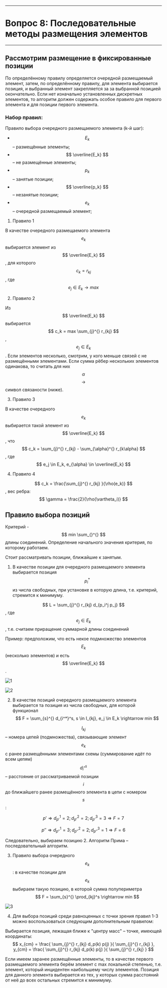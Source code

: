 ___
# Вопрос 8: Последовательные методы размещения элементов
___

## Рассмотрим размещение в фиксированные позиции

По определённому правилу определяется очередной размещаемый элемент, затем, по определённому правилу, для элемента выбирается позиция, и выбранный элемент закрепляется за за выбранной позицией окончательно. Если нет изначально установленных дискретных элементов, то алгоритм должен содержать особое правило для первого элемента и для позиции первого элемента.

### Набор правил:

Правило выбора очередного размещаемого элемента (k-й шаг):
* $$ E_k $$ – размещённые элементы;
* $$ \overline{E_k} $$ – не размещённые элементы;
* $$ p_k $$ – занятые позиции;
* $$ \overline{p_k} $$ – незанятые позиции;
* $$ e_k $$ – очередной размещаемый элемент;


1. Правило 1

В качестве очередного размещаемого элемента $$ e_k $$ выбирается элемент из $$ \overline{E_k} $$, для которого $$ c_k = r_{kj} $$, где $$ e_j \in E_k \rightarrow max $$

2. Правило 2

Из $$ \overline{E_k} $$ выбирается $$ c_k  = max \sum_{j}^{} r_{kj} $$, $$ e_j \in E_k $$.
Если элементов несколько, смотрим, у кого меньше связей с не размещёнными элементами.
Если сумма рёбер нескольких элементов одинакова, то считать для них $$ \alpha $$ $$ \rightarrow $$ символ связаности (ниже).

3. Правило 3

В качестве очередного $$ e_k $$ выбирается такой элемент из $$ \overline{E_k} $$, что $$ c_k = \sum_{j}^{} r_{kj} - \sum_{\alpha}^{} r_{k\alpha} $$, где $$ e_j \in E_k, e_{\alpha} \in \overline{E_k} $$

4. Правило 4

$$ c_k = \frac{\sum_{j}^{} r_{kj} }{\rho(e_k)} $$, вес ребра: $$ \gamma = \frac{2}{\rho(\vartheta_i)} $$

## Правило выбора позиций
Критерий - $$ min \sum_{}^{} $$ длины соединений.
Определение начального значения критерия, по которому работаем.

Стоит рассматривать позиции, ближайшие к занятым.

1. В качестве позиции для очередного размещаемого элемента выбирается позиция $$ p_i^* $$ из числа свободных, при установке в которую длина, т.е. критерий, стремится к минимуму.

$$ L = \sum_{j}^{} r_{kj} d_{p_i^j p_j} $$, где $$ e_j \in E_k $$, т.е. считаем приращение суммарной длины соединений

Пример: предположим, что есть некое подмножество элементов $$ E_k $$ (несколько элементов) и есть $$ \overline{E_k} $$.

![1](../resources/imgs/8/1.png)

![2](../resources/imgs/8/2.png)

2. В качестве  позиций очередного размещаемого элемента выбирается та позиция из числа свободных, для которой функционал $$ F = \sum_{s}^{} d_{i^*}^s, s \in I_{kj}, e_j \in E_k \rightarrow min $$

$$ I_{kj} $$ – номера цепей (подмножества), связывающие элемент $$ e_k $$ с ранее размещёнными элементами схемы (суммирование идёт по всем цепям)
$$ d_{i^*}^s $$ – расстояние от рассматриваемой позиции $$ i $$ до ближайшего ранее размещённого элемента в цепи с номером $$ s $$:

$$ p' \Rightarrow d_{p'}^1 = 2; d_{p'}^2 = 2; d_{p'}^3 = 3 \Rightarrow F = 7 $$

$$ p'' \Rightarrow d_{p''}^1 = 3; d_{p''}^2 = 2; d_{p''}^3 = 1 \Rightarrow F = 6 $$ 

Следовательно, выбираем позицию 2.
Алгоритм Прима – последовательный алгоритм.

3. Правило выбора очередного $$ e_k $$ : в качестве позиции для $$ e_k $$ выбираем такую позицию, в которой сумма полупериметра
$$ F = \sum_{s}^{} \prod_{kj}^s \rightarrow min $$

![3](../resources/imgs/8/3.png)

4. Для выбора позиций среди равноценных с точки зрения правил 1-3 можно воспользоваться следующим дополнительным правилом:

Выбирается позиция, лежащая ближе к "центру масс"  – точке, имеющей координаты: $$ x_{cm} = \frac{ \sum_{j}^{} r_{kj} d_p(k) p(j) }{ \sum_{j}^{} r_{kj} }, y_{cm} = \frac{ \sum_{j}^{} r_{kj} d_p(k) p(j) }{ \sum_{j}^{} r_{kj} } $$

Если имеем заранее размещённые элементы, то в качестве первого размещаемого элемента берём элемент с max локальной степенью, т.е. элемент, который инцидентен наибольшему числу элементов. Позиция для данного элемента выбирается из тех, у которых сумма расстояний от неё до всех остальных стремится к минимуму.

